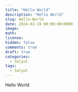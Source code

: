 ```yaml
---
title: "Hello World"
description: "Hello World"
slug: Hello-World
date: 2024-02-19 00:00:00+0000
image: 
math: 
license: 
hidden: false
comments: true
draft: true
categories:
  - Salyut
tags:
  - Salyut
---
```


Hello World